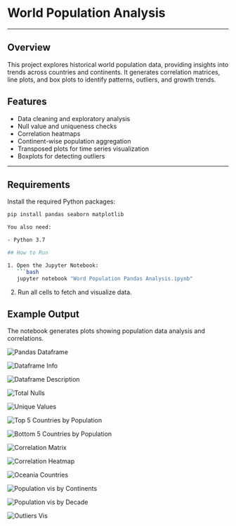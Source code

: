 # World Population Analysis

---

## Overview

This project explores historical world population data, providing insights into trends across countries and continents. It generates correlation matrices, line plots, and box plots to identify patterns, outliers, and growth trends.

## Features

- Data cleaning and exploratory analysis
- Null value and uniqueness checks
- Correlation heatmaps
- Continent-wise population aggregation
- Transposed plots for time series visualization
- Boxplots for detecting outliers

---

## Requirements

Install the required Python packages:
```bash
pip install pandas seaborn matplotlib

You also need:

- Python 3.7

## How to Run

1. Open the Jupyter Notebook:
   ```bash
   jupyter notebook "Word Population Pandas Analysis.ipynb"
   ```
2. Run all cells to fetch and visualize data.

## Example Output
The notebook generates plots showing population data analysis and correlations.

![Pandas Dataframe](images/df.png)

![Dataframe Info](images/df_info.png)

![Dataframe Description](images/df_describe.png)

![Total Nulls](images/nulls_in_df.png)

![Unique Values](images/unique_values.png)

![Top 5 Countries by Population](images/top_5_pop.png)

![Bottom 5 Countries by Population](images/least_5_pop.png)

![Correlation Matrix](images/correlation_matrix.png)

![Correlation Heatmap](images/correlation_heatmap.png)

![Oceania Countries](images/Oceania_countries.png)

![Population vis by Continents](images/pop_by_continent.png)

![Population vis by Decade](images/pop_by_decade.png)

![Outliers Vis](images/visualizing_outliers.png)